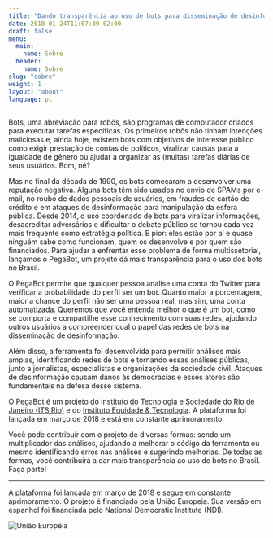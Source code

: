 ```yaml
---
title: "Dando transparência ao uso de bots para disseminação de desinformação"
date: 2018-01-24T11:07:39-02:00
draft: false
menu:
  main:
    name: Sobre
  header:
    name: Sobre
slug: "sobre"
weight: 1
layout: "about"
language: pt
---
```

Bots, uma abreviação para robôs, são programas de computador criados para executar tarefas específicas. Os primeiros robôs não tinham intenções maliciosas e, ainda hoje, existem bots com objetivos de interesse público como exigir prestação de contas de políticos, viralizar causas para a igualdade de gênero ou ajudar a organizar as (muitas) tarefas diárias de seus usuários. Bom, né?

Mas no final da década de 1990, os bots começaram a desenvolver uma reputação negativa. Alguns bots têm sido usados no envio de SPAMs por e-mail, no roubo de dados pessoais de usuários, em fraudes de cartão de crédito e em ataques de desinformação para manipulação da esfera pública. Desde 2014, o uso coordenado de bots para viralizar informações, desacreditar adversários e dificultar o debate público se tornou cada vez mais frequente como estratégia política. E pior: eles estão por aí e quase ninguém sabe como funcionam, quem os desenvolve e por quem são financiados. Para ajudar a enfrentar esse problema de forma multissetorial, lançamos o PegaBot, um projeto dá mais transparência para o uso dos bots no Brasil.

O PegaBot permite que qualquer pessoa analise uma conta do Twitter  para verificar  a probabilidade do perfil ser um bot. Quanto maior a porcentagem, maior a chance do perfil não ser uma pessoa real, mas sim, uma conta automatizada. Queremos que você entenda melhor o que é um bot, como se comporta e compartilhe esse conhecimento com suas redes, ajudando outros usuários a compreender qual o papel das redes de bots na disseminação de desinformação.

Além disso, a ferramenta foi desenvolvida para permitir análises mais amplas, identificando redes de bots e tornando essas análises públicas, junto a jornalistas, especialistas e organizações da sociedade civil. Ataques de desinformação causam danos às democracias e esses atores são fundamentais na defesa desse sistema.

O PegaBot é um projeto do [Instituto do Tecnologia e Sociedade do Rio de Janeiro (ITS Rio)](https://itsrio.org/) e do [Instituto Equidade &amp; Tecnologia](http://tecnologiaequidade.org.br/). A plataforma foi lançada em março de 2018 e está em constante aprimoramento.

Você pode contribuir com o projeto de diversas formas: sendo um multiplicador das análises, ajudando a melhorar o código da ferramenta ou mesmo identificando erros nas análises e sugerindo melhorias. De todas as formas, você contribuirá a dar mais transparência ao uso de bots no Brasil. Faça parte!

---

A plataforma foi lançada em março de 2018 e segue em constante aprimoramento. O projeto é financiado pela União Europeia. Sua versão em espanhol foi financiada pelo National Democratic Institute (NDI).

![União Européia](/assets/images/Flag_of_Europe.svg)
